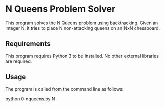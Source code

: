 # N Queens Problem Solver

This program solves the N Queens problem using backtracking. Given an integer N, it tries to place N non-attacking queens on an NxN chessboard.

## Requirements

This program requires Python 3 to be installed. No other external libraries are required.

## Usage

The program is called from the command line as follows:

python 0-nqueens.py N